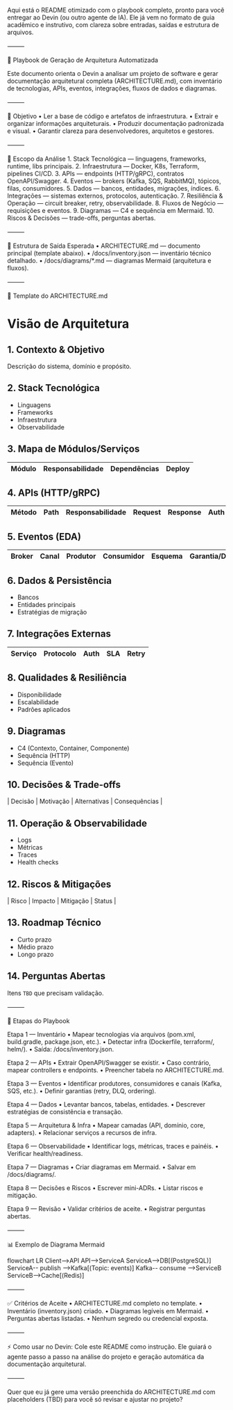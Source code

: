 Aqui está o README otimizado com o playbook completo, pronto para você entregar ao Devin (ou outro agente de IA). Ele já vem no formato de guia acadêmico e instrutivo, com clareza sobre entradas, saídas e estrutura de arquivos.

⸻

📘 Playbook de Geração de Arquitetura Automatizada

Este documento orienta o Devin a analisar um projeto de software e gerar documentação arquitetural completa (ARCHITECTURE.md), com inventário de tecnologias, APIs, eventos, integrações, fluxos de dados e diagramas.

⸻

🎯 Objetivo
	•	Ler a base de código e artefatos de infraestrutura.
	•	Extrair e organizar informações arquiteturais.
	•	Produzir documentação padronizada e visual.
	•	Garantir clareza para desenvolvedores, arquitetos e gestores.

⸻

🔎 Escopo da Análise
	1.	Stack Tecnológica — linguagens, frameworks, runtime, libs principais.
	2.	Infraestrutura — Docker, K8s, Terraform, pipelines CI/CD.
	3.	APIs — endpoints (HTTP/gRPC), contratos OpenAPI/Swagger.
	4.	Eventos — brokers (Kafka, SQS, RabbitMQ), tópicos, filas, consumidores.
	5.	Dados — bancos, entidades, migrações, índices.
	6.	Integrações — sistemas externos, protocolos, autenticação.
	7.	Resiliência & Operação — circuit breaker, retry, observabilidade.
	8.	Fluxos de Negócio — requisições e eventos.
	9.	Diagramas — C4 e sequência em Mermaid.
	10.	Riscos & Decisões — trade-offs, perguntas abertas.

⸻

📂 Estrutura de Saída Esperada
	•	ARCHITECTURE.md — documento principal (template abaixo).
	•	/docs/inventory.json — inventário técnico detalhado.
	•	/docs/diagrams/*.md — diagramas Mermaid (arquitetura e fluxos).

⸻

📝 Template do ARCHITECTURE.md

# Visão de Arquitetura

## 1. Contexto & Objetivo
Descrição do sistema, domínio e propósito.

## 2. Stack Tecnológica
- Linguagens
- Frameworks
- Infraestrutura
- Observabilidade

## 3. Mapa de Módulos/Serviços
| Módulo | Responsabilidade | Dependências | Deploy |
|--------|------------------|--------------|--------|

## 4. APIs (HTTP/gRPC)
| Método | Path | Responsabilidade | Request | Response | Auth |
|--------|------|------------------|---------|----------|------|

## 5. Eventos (EDA)
| Broker | Canal | Produtor | Consumidor | Esquema | Garantia/DLQ |
|--------|-------|----------|-------------|---------|--------------|

## 6. Dados & Persistência
- Bancos
- Entidades principais
- Estratégias de migração

## 7. Integrações Externas
| Serviço | Protocolo | Auth | SLA | Retry |
|---------|-----------|------|-----|-------|

## 8. Qualidades & Resiliência
- Disponibilidade
- Escalabilidade
- Padrões aplicados

## 9. Diagramas
- C4 (Contexto, Container, Componente)
- Sequência (HTTP)
- Sequência (Evento)

## 10. Decisões & Trade-offs
| Decisão | Motivação | Alternativas | Consequências |

## 11. Operação & Observabilidade
- Logs
- Métricas
- Traces
- Health checks

## 12. Riscos & Mitigações
| Risco | Impacto | Mitigação | Status |

## 13. Roadmap Técnico
- Curto prazo
- Médio prazo
- Longo prazo

## 14. Perguntas Abertas
Itens `TBD` que precisam validação.


⸻

🔄 Etapas do Playbook

Etapa 1 — Inventário
	•	Mapear tecnologias via arquivos (pom.xml, build.gradle, package.json, etc.).
	•	Detectar infra (Dockerfile, terraform/, helm/).
	•	Saída: /docs/inventory.json.

Etapa 2 — APIs
	•	Extrair OpenAPI/Swagger se existir.
	•	Caso contrário, mapear controllers e endpoints.
	•	Preencher tabela no ARCHITECTURE.md.

Etapa 3 — Eventos
	•	Identificar produtores, consumidores e canais (Kafka, SQS, etc.).
	•	Definir garantias (retry, DLQ, ordering).

Etapa 4 — Dados
	•	Levantar bancos, tabelas, entidades.
	•	Descrever estratégias de consistência e transação.

Etapa 5 — Arquitetura & Infra
	•	Mapear camadas (API, domínio, core, adapters).
	•	Relacionar serviços a recursos de infra.

Etapa 6 — Observabilidade
	•	Identificar logs, métricas, traces e painéis.
	•	Verificar health/readiness.

Etapa 7 — Diagramas
	•	Criar diagramas em Mermaid.
	•	Salvar em /docs/diagrams/.

Etapa 8 — Decisões e Riscos
	•	Escrever mini-ADRs.
	•	Listar riscos e mitigação.

Etapa 9 — Revisão
	•	Validar critérios de aceite.
	•	Registrar perguntas abertas.

⸻

📊 Exemplo de Diagrama Mermaid

flowchart LR
Client-->API
API-->ServiceA
ServiceA-->DB[(PostgreSQL)]
ServiceA-- publish -->Kafka[(Topic: events)]
Kafka-- consume -->ServiceB
ServiceB-->Cache[(Redis)]


⸻

✅ Critérios de Aceite
	•	ARCHITECTURE.md completo no template.
	•	Inventário (inventory.json) criado.
	•	Diagramas legíveis em Mermaid.
	•	Perguntas abertas listadas.
	•	Nenhum segredo ou credencial exposta.

⸻

⚡ Como usar no Devin:
Cole este README como instrução. Ele guiará o agente passo a passo na análise do projeto e geração automática da documentação arquitetural.

⸻

Quer que eu já gere uma versão preenchida do ARCHITECTURE.md com placeholders (TBD) para você só revisar e ajustar no projeto?